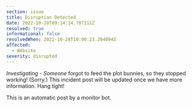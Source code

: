 ```yaml
---
section: issue
title: Disruption Detected
date: 2022-10-28T09:14:14.707311Z
resolved: true
informational: false
resolvedWhen: 2022-10-28T10:00:23.284094Z
affected:
  - Website
severity: disrupted
---
```

*Investigating* - _Someone_ forgot to feed the plot bunnies, so they stopped working! (Sorry.) This incident post will be updated once we have more information. Hang tight!

This is an automatic post by a monitor bot.
        